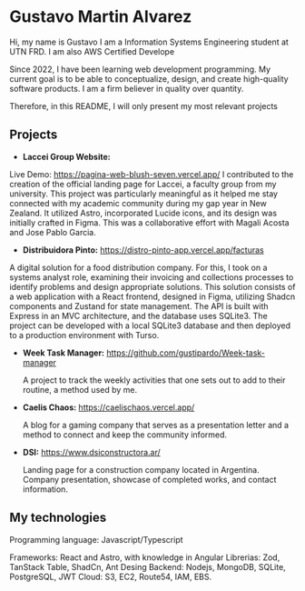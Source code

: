 # Gustavo Martin Alvarez
Hi, my name is Gustavo
I am a Information Systems Engineering student at UTN FRD.
I am also AWS Certified Develope

Since 2022, I have been learning web development programming. My current goal is to be able to conceptualize, design, and create high-quality software products.
I am a firm believer in quality over quantity.

Therefore, in this README, I will only present my most relevant projects
## Projects
- **Laccei Group Website:**

Live Demo: https://pagina-web-blush-seven.vercel.app/
I contributed to the creation of the official landing page for Laccei, a faculty group from my university. This project was particularly meaningful as it helped me stay connected with my academic community during my gap year in New Zealand. It utilized Astro, incorporated Lucide icons, and its design was initially crafted in Figma. This was a collaborative effort with Magali Acosta and Jose Pablo Garcia.

- **Distribuidora Pinto:** https://distro-pinto-app.vercel.app/facturas

A digital solution for a food distribution company. For this, I took on a systems analyst role, examining their invoicing and collections processes to identify problems and design appropriate solutions. This solution consists of a web application with a React frontend, designed in Figma, utilizing Shadcn components and Zustand for state management. The API is built with Express in an MVC architecture, and the database uses SQLite3. The project can be developed with a local SQLite3 database and then deployed to a production environment with Turso.

- **Week Task Manager:** https://github.com/gustipardo/Week-task-manager

  A project to track the weekly activities that one sets out to add to their routine, a method used by me.

- **Caelis Chaos:** https://caelischaos.vercel.app/

  A blog for a gaming company that serves as a presentation letter and a method to connect and keep the community informed.

- **DSI:** https://www.dsiconstructora.ar/
  
  Landing page for a construction company located in Argentina. Company presentation, showcase of completed works, and contact information.

## My technologies
Programming language: Javascript/Typescript

Frameworks: React and Astro, with knowledge in Angular
Librerias: Zod, TanStack Table, ShadCn, Ant Desing
Backend: Nodejs, MongoDB, SQLite, PostgreSQL, JWT
Cloud: S3, EC2, Route54, IAM, EBS.
